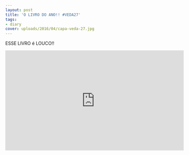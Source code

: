 ```yaml
---
layout: post
title: 'O LIVRO DO ANO!! #VEDA27'
tags:
- diary
cover: uploads/2016/04/capa-veda-27.jpg
---
```


ESSE LIVRO é LOUCO!!

<iframe width="560" height="315" src="https://www.youtube.com/embed/3p5K-XrtEVM" frameborder="0" allowfullscreen></iframe>
